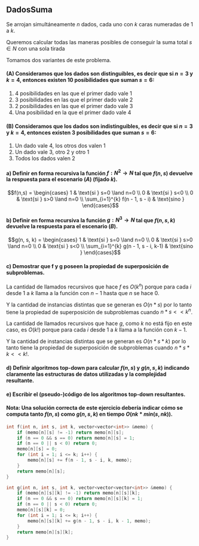 DadosSuma
---
Se arrojan simultáneamente $n$ dados, cada uno con $k$ caras numeradas de $1$ a $k$. 

Queremos calcular todas las maneras posibles de conseguir la suma total $s \in N$ con una sola tirada

Tomamos dos variantes de este problema.

#### (A) Consideramos que los dados son distinguibles, es decir que si $n=3$ y $k=4$, entonces existen $10$ posibilidades que suman $s=6$:
1) 4 posibilidades en las que el primer dado vale 1
2) 3 posibilidades en las que el primer dado vale 2
3) 2 posibilidades en las que el primer dado vale 3
4) Una posibilidad en la que el primer dado vale 4 

#### (B) Consideramos que los dados son indistinguibles, es decir que si $n=3$ y $k=4$, entonces existen $3$ posibilidades que suman $s=6$:
1) Un dado vale 4, los otros dos valen 1
2) Un dado vale 3, otro 2 y otro 1
3) Todos los dados valen 2

#### a) Definir en forma recursiva la función $f : N^2 \rightarrow N$ tal que $f(n,s)$ devuelve la respuesta para el escenario $(A)$ (fijado $k$).

```math
f(n,s) =  
\begin{cases} 1 & \text{si } s=0 \land n=0  \\ 
0 & \text{si } s<0  \\  
0 & \text{si } s>0 \land n=0  \\
\sum_{i=1}^{k} f(n - 1, s - i)  & \text{sino } \end{cases}
```

#### b) Definir en forma recursiva la función $g : N^3 \rightarrow N$ tal que $f(n,s,k)$ devuelve la respuesta para el escenario $(B)$.

```math
g(n, s, k) =  \begin{cases} 1 & \text{si } s=0 \land n=0  \\ 0 & \text{si } s>0 \land n=0  \\ 0 & \text{si } s<0  \\  \sum_{i=1}^{k} g(n - 1, s - i, k-1)  & \text{sino } \end{cases}
```

#### c) Demostrar que f y g poseen la propiedad de superposición de subproblemas.

La cantidad de llamados recursivos que hace $f$ es $O(k^n)$ porque para cada $i$ desde $1$ a $k$ llama a la función con $n-1$ hasta que $n$ se hace $0$.

Y la cantidad de instancias distintas que se generan es $O(n*s)$ por lo tanto tiene la propiedad de superposición de subproblemas cuando $n*s << k^n$.

La cantidad de llamados recursivos que hace $g$, como $k$ no está fijo en este caso, es $O(k!)$ porque para cada $i$ desde $1$ a $k$ llama a la función con $k-1$.

Y la cantidad de instancias distintas que se generan es $O(n*s*k)$ por lo tanto tiene la propiedad de superposición de subproblemas cuando $n*s*k << k!$.

#### d) Definir algoritmos top-down para calcular $f(n,s)$ y $g(n,s,k)$ indicando claramente las estructuras de datos utilizadas y la complejidad resultante.

#### e) Escribir el (pseudo-)código de los algoritmos top-down resultantes.

#### Nota: Una solución correcta de este ejercicio debería indicar cómo se computa tanto $f(n,s)$ como $g(n,s,k)$ en tiempo $O(nk*min(s, nk))$.

```c++
int f(int n, int s, int k, vector<vector<int>> &memo) {
    if (memo[n][s] != -1) return memo[n][s];
    if (n == 0 && s == 0) return memo[n][s] = 1;
    if (n == 0 || s < 0) return 0;
    memo[n][s] = 0;
    for (int i = 1; i <= k; i++) {
        memo[n][s] += f(n - 1, s - i, k, memo);
    }
    return memo[n][s];
}
```

```c++
int g(int n, int s, int k, vector<vector<vector<int>> &memo) {
    if (memo[n][s][k] != -1) return memo[n][s][k];
    if (n == 0 && s == 0) return memo[n][s][k] = 1;
    if (n == 0 || s < 0) return 0;
    memo[n][s][k] = 0;
    for (int i = 1; i <= k; i++) {
        memo[n][s][k] += g(n - 1, s - i, k - 1, memo);
    }
    return memo[n][s][k];
}
```